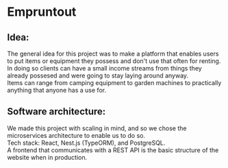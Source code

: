# Empruntout

## Idea:
The general idea for this project was to make a platform that enables users to put items or equipment they possess and don't use that often for renting.<br>
In doing so clients can have a small income streams from things they already possesed and were going to stay laying around anyway.<br>
Items can range from camping equipment to garden machines to practically anything that anyone has a use for.<br>

## Software architecture:
We made this project with scaling in mind, and so we chose the microservices architecture to enable us to do so.<br>
Tech stack: React, Nest.js (TypeORM), and PostgreSQL.<br>
A frontend that communicates with a REST API is the basic structure of the website when in production.
